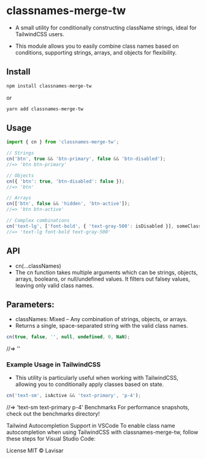 # classnames-merge-tw
- A small utility for conditionally constructing className strings, ideal for TailwindCSS users.

- This module allows you to easily combine class names based on conditions, supporting strings, arrays, and objects for flexibility.

## Install
```bash
npm install classnames-merge-tw
```
or 
```bash
yarn add classnames-merge-tw
```
## Usage
```typescript
import { cn } from 'classnames-merge-tw';

// Strings
cn('btn', true && 'btn-primary', false && 'btn-disabled');
//=> 'btn btn-primary'

// Objects
cn({ 'btn': true, 'btn-disabled': false });
//=> 'btn'

// Arrays
cn(['btn', false && 'hidden', 'btn-active']);
//=> 'btn btn-active'

// Complex combinations
cn('text-lg', ['font-bold', { 'text-gray-500': isDisabled }], someClass);
//=> 'text-lg font-bold text-gray-500'
```

## API
- cn(...classNames)
- The cn function takes multiple arguments which can be strings, objects, arrays, booleans, or null/undefined values. It filters out falsey values, leaving only valid class names.

## Parameters:
- classNames: Mixed – Any combination of strings, objects, or arrays.
- Returns a single, space-separated string with the valid class names.

```js
cn(true, false, '', null, undefined, 0, NaN);
```
//=> ''
### Example Usage in TailwindCSS
- This utility is particularly useful when working with TailwindCSS, allowing you to conditionally apply classes based on state.

```js
cn('text-sm', isActive && 'text-primary', 'p-4');
```
//=> 'text-sm text-primary p-4'
Benchmarks
For performance snapshots, check out the benchmarks directory!

Tailwind Autocompletion Support in VSCode
To enable class name autocompletion when using TailwindCSS with classnames-merge-tw, follow these steps for Visual Studio Code:

License
MIT © Lavisar